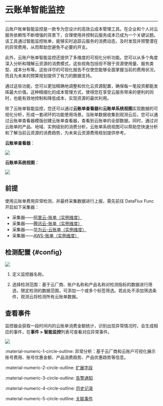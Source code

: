 # 云账单智能监控
---

云账户账单智能监控是一款专为您设计的高效云成本管理工具。在企业和个人对云服务依赖性不断增强的背景下，合理使用并控制云服务成本已成为一个关键议题。该工具通过智能监控账单，能够实时追踪云服务的消费动态，及时发现并预警潜在的异常费用，从而帮助您避免不必要的开支。

此外，云账户账单智能监控还提供了多维度的可视化分析功能。您可以从多个角度深入分析和理解云资源的消费模式，这些视角包括但不限于资源使用量、服务类型、成本分布等。这些详尽的可视化报告不仅使您能够全面掌握当前的费用状况，而且为未来的预算规划提供了有力的数据支持。

通过这些功能，您可以更加精确地调整和优化云资源配置，确保每一笔投资都能发挥最大价值。这种精细化的成本管理方式，使得您在享受云服务带来的便利的同时，也能有效地控制和降低成本，实现资源的最优利用。


除了云账单智能监控，您还可以通过**云账单查看器**和**云账单系统视图**实现数据的可视化分析，形成一套闭环的功能使用场景。当账单数据收集到观测云后，您可以通过云账单查看器模版创建云账单查看器，查看到云账单的全部数据。同时，通过对云账单的产品、地域、实例级别的消费分析，云账单系统视图可以帮助您快速分析和了解当前云资源的消费趋势，为未来云资源费用规划提供参考。

**云账单查看器**：

![](../img/bill-intelligent-detection-2.png)

**云账单系统视图**：

![](../img/bill-intelligent-detection-3.png)

## 前提

使用云账单费用异常检测，并最终采集数据进行上报，需先前往 DataFlux Func 开启如下采集器：

- 采集器——[阿里云-账单（实例维度）](https://func.guance.com/doc/script-market-guance-aliyun-billing-by-instance/)
- 采集器——[腾讯云-账单（实例维度）](https://func.guance.com/doc/script-market-guance-tencentcloud-billing-by-instance/)
- 采集器——[华为云-云账单（实例维度）](https://func.guance.com/doc/script-market-guance-huaweicloud-billing-by-instance/)
- 采集器——[AWS-账单（实例维度）](https://func.guance.com/doc/script-market-guance-aws-billing-by-instance/)

## 检测配置 {#config}

![](../img/bill-intelligent-detection.png)

1. 定义监控器名称。

2. 选择检测范围：基于云厂商、账户名称和产品名称对检测指标的数据进行筛选，限定检测的数据范围，可添加一个或多个标签筛选。若此处不添加筛选条件，观测云将检测所有云账单数据。


## 查看事件

监控器会获取一段时间内的云账单消费金额统计，识别出现异常情况时，会生成相应的事件，在**事件 > 智能监控**列表可查看对应异常事件。

![](../img/bill-intelligent-detection-1.png)


:material-numeric-1-circle-outline: 异常分析：基于云厂商和云账户可视化展示账号费用、账号优惠金额、产品消费趋势、产品优惠趋势等信息。

:material-numeric-2-circle-outline: [扩展字段](../../events/event-explorer/event-details.md#extension)

:material-numeric-3-circle-outline: [告警通知](../../events/event-explorer/event-details.md#alarm)

:material-numeric-4-circle-outline: [历史记录](../../events/event-explorer/event-details.md#history)

:material-numeric-5-circle-outline: [关联事件](../../events/event-explorer/event-details.md#relevance)

